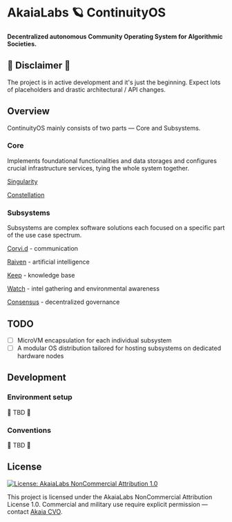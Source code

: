 # AkaiaLabs 🪐 ContinuityOS

**Decentralized autonomous Community Operating System for Algorithmic Societies.**

## 🚧 Disclaimer 🚧

The project is in active development and it's just the beginning. Expect lots of placeholders and drastic architectural / API changes.

## Overview

ContinuityOS mainly consists of two parts — Core and Subsystems.

### Core

Implements foundational functionalities and data storages and configures crucial infrastructure services, tying the whole system together.

[Singularity](./core/spacetimedb/modules/singularity/README.md)

[Constellation](./core/constellation/README.md)

### Subsystems

Subsystems are complex software solutions each focused on a specific part of the use case spectrum.

[Corvi.d](./subsystems/corvi.d/README.md) - communication

[Raiven](./subsystems/raiven/README.md) - artificial intelligence

[Keep](./subsystems/keep/README.md) - knowledge base

[Watch](./subsystems/watch/README.md) - intel gathering and environmental awareness

[Consensus](./subsystems/consensus/README.md) - decentralized governance

## TODO

- [ ] MicroVM encapsulation for each individual subsystem
- [ ] A modular OS distribution tailored for hosting subsystems on dedicated hardware nodes

## Development

### Environment setup

🚧 TBD 🚧

### Conventions

🚧 TBD 🚧

## License

[![License: AkaiaLabs NonCommercial Attribution 1.0](https://img.shields.io/badge/License-AkaiaLabs_NC--By_1.0-black.svg)](./LICENSE.md)

This project is licensed under the AkaiaLabs NonCommercial Attribution License 1.0.
Commercial and military use require explicit permission — contact [Akaia CVO](mailto:cvo.akaia@gmail.com).
